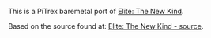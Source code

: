 This is a PiTrex baremetal port of [Elite: The New Kind](http://www.new-kind.com/).

Based on the source found at: [Elite: The New Kind - source](https://github.com/fesh0r/newkind).
